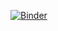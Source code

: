 [![Binder](https://mybinder.org/badge_logo.svg)](https://mybinder.org/v2/gh/SanttDemon/makefile/HEAD)
